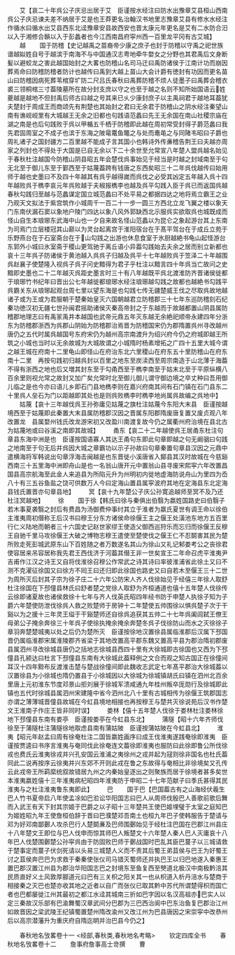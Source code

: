 <!-- { "loadSidebar": true } -->
　　艾【哀二十年呉公子庆忌出居于艾　臣谨按水经注曰防水出豫章艾县桓山西南呉公子庆忌谏夫差不纳居于艾是也王莽更名治翰汉书地里志豫章艾县有修水水经注作循水曰循水出艾县西东北迳豫章安县故西安也晋太康元年更名是艾有二水防合汨以入于湘修合贑以入于彭蠡者也今江西南昌府寜州西一百里龙平冈有古艾城】
　　越
　　国于防稽【史记越禹之苗裔帝少康之庶子也封于防稽以守禹之祀世族谱越姒姓自号于越滨于南海不与中国通汉志粤地牵牛婺女之分野也其君禹后文身断髪以避蛟龙之害此越国始封之大畧也防稽山名司马迁曰禹防诸侯于江南计功而崩因葬焉命曰防稽防稽者防计也越传曰禹到大越上苗山大会计爵有徳封有功因而更名苗山曰防稽因病死葬苇棺穿圹防二尺吕氏春秋曰禹葬防稽不烦人徒墨子曰禹葬会稽衣裘三领桐棺三寸葢陵墓所在故分封支庶以守之也至于越之名则不知所始国语云姓夔越是越地不但封禹后师古曰越之号其来已乆少康封庶子以主禹祠君于越地耳葢犹夫楚封于周成王而商颂先有荆楚也其始封之君曰无余君于防稽山之阴水经注秦望山南有谯岘岘里有大城越王无余之旧都也句践语范蠡曰先王无余国在南山社稷宗庙在湖之南是也后句践败于呉以甲楯五千栖于防稽即此越在周初常受封得子爵范蠡曰我先君固周室之不成子也滨于东海之陂鼋鼍鱼鼈之与处而鼃黾之与同陼韦昭曰子爵也周礼诸子之国封疆方二百里越不能成子言其国小也韩诗外传亷稽告荆王曰夫越亦周家之列封也不得处于大国是已自无余以下二十余世至允常宣八年楚人盟呉越名始见于春秋杜注越国今防稽山阴县昭五年会楚伐呉事始见于经当是时越之封域南至于句无北至于御儿东至于鄞西至于姑蔑葢跨有钱唐之东西矣昭三十二年呉伐越传曰始用师于越也史墨曰不及四十年越其有呉乎越得嵗而呉伐之必受其凶定五年越入呉十四年越败呉于檇李哀元年呉败越于夫椒报檇李也越及呉平勾践入臣于呉已而返国呉越春秋勾践归至越与范蠡谋定国立城范蠡曰不处平易之都据四达之地将焉立霸王之业乃观天文拟法于紫宫筑作小城周千一百二十一步一圆三方西北立龙飞翼之楼以象天门东南伏漏石窦以象地户陵门四达以象八风外郭缺西北示服呉实欲取呉也城既成而怪山自生本琅琊东武海中山也一夕自来故名怪山范蠡以为昆仑之象起游台其上东南为司焉门立层楼冠其山巅以为灵台起离宫于淮阳宿台在于髙平驾台在于成丘立苑于乐野燕台在于石室斋台在于山勾践之出游也休息食室于氷厨越絶书龟山起怪游台东郭外小城曰氷室斋于稷山更驾驰于离丘语小异葢勾践始去夫余之居而别立新都也哀十三年呉子防诸侯于黄池越入呉呉子归越及呉平十七年越败呉于笠泽二十年越围呉赵襄子使楚隆入视呉子呉子问史黯得为君子乎杜注以黯言四十年呉当亡故问之史黯即史墨也二十二年越灭呉距史墨言时三十有八年越既平呉北渡淮防齐晋诸侯徙都于琅琊竹书纪年曰晋出公七年越徙都琅琊水经注琅琊越勾践之故都也越絶书勾践平呉霸关东从琅琊起观台周七里以望东海是也勾践七传无疆楚威王伐之尽取呉故地越诸子或为王或为君服朝于楚秦始皇灭六国朝越君立防稽郡三十七年东巡防稽刻石纪秦功徳汉初无疆七世孙闽君摇助诸侯灭秦高帝封之于东越而于故越都置山阴县属防稽郡地理志曰有禹冡禹井本越国也武帝元鼎五年灭东越无余絶祀顺帝永建四年分浙东为防稽郡浙西为呉郡山阴始为防稽郡治焉晋为防稽国宋仍为郡隋置呉州寻改越州唐仍之五代时属呉越国号东府宋仍为越州高宗南渡升为绍兴府今仍之府城即越王所筑之小城也当时以无余故城为大城故谓之小城隋时杨素增拓之广四十五里大城今谓之越王城在府南十二里龟山即怪山在府治东北六里稷山在府东五十里防稽山在府东南十二里　再按句践初归越呉封以百里之地东至炭渎西至周宗南造于山北薄于海葢不得有浙西之地也后又増其封东至于勾甬西至于檇李南至于姑末北至于平原纵横八百余里则视允常之故封又加广矣允常时北至御儿御儿谓守御边境之卒丈种曰吾用御儿临之是也今亦曰语儿乡即石门县地檇李则在嘉兴府南其间有石门镇在石门县东二十里呉人垒石为门以距越即其处也是则呉败檇李时檇李地尚属呉故编之呉地中】
　　姑蔑【哀十三年越伐呉王孙弥庸见姑蔑之旗杜注姑蔑今东阳大末县　臣谨按越境西至于姑蔑即此秦置大末县属防稽郡汉因之晋属东阳郡隋废唐复置又废贞观八年改置龙　县属婺州钱氏改龙游宋初又改盈川南渡复故今仍之属衢州府治境在县北古为姑蔑地或曰谷溪之南即其故城】
　　甬东【哀二十二年越使呉王居甬东杜注句章县东海中洲是也　臣谨按国语寡人其达王甬句东即此句章即越之句无阚骃曰句践之地南至于句无后并呉因大城之章霸功以示子孙故曰句章秦置句章县汉因之元鼎中遣横海将军韩说出句章浮海击闽越是也东晋徙小溪唐省入鄮县其汉时故城在今慈谿西南三十五里海中洲即舟山是也一名翁山唐开元中置翁山县寻废宋熙寜六年改置昌国县高宗航海至此金人来追县为所陷元升为州明初内徙地虚海防说舟山为里四为岙八十有三五谷鱼盐之饶可供数万人今曰定海山置县属寜波府其地在定海县东北定海县钱氏置晋亦句章县地】
　　冥【哀十九年楚公子庆公孙寛追越师至冥不及乃还杜注冥越地】
　　徐
　　国于徐【韩氏曰徐与秦俱出伯翳为嬴姓国路史曰伯翳子若木事夏袭翳之封后有费昌为汤御费仲事纣其立于淮者为嬴氏夏世有调王命以徐伯主淮夷周初僣称王后汉书曰穆王分东方诸侯命徐偃王主之偃王处潢池东地方五百里行仁义陆地而朝者三十六国史记赵世家缪王使造父御西巡狩乐而忘归而徐偃王反穆王自驰千里马攻徐偃王大破之博物志穆王遣使至楚使伐之偃王仁不忍鬬害其民为楚所败走死彭城武原东山下百姓随之者万数遂名其山为徐山又礼记邾娄考公之丧徐君使容居来吊容居称我先君王西伐济于河葢其僣王非一世矣宣王二年命召虎平淮夷尹吉甫作江汉之诗王又自将伐淮徐召穆公作常武之诗其诗曰率彼淮浦省此徐土又曰不测不克濯征徐国又曰徐方不囘王曰还归即此徐国也路史又曰自若木至偃王三十二世为周所灭后封其子宗为徐子庄二十六年公防宋人齐人伐徐始见于经僖三年徐人取舒杜注徐国在下邳僮县林氏曰舒者楚之党徐人取舒为齐桓通道也僖十五年楚人伐徐传云徐即诸夏故也诸侯救徐十七年与齐人伐英氏昭四年经书防于申楚人执徐子知为子爵六年楚使防泄伐徐呉人救之败楚师于房钟十二年楚使五帅围徐以惧呉楚子次于干谿以为之援十三年灵王缢于干谿楚师还自徐呉追获其五帅二十七年呉阖闾弑王僚王母弟公子掩余奔徐三十年呉子使徐执掩余掩余奔楚冬呉子伐徐防山而水之灭徐徐子章羽奔楚楚城夷以处之后仍为楚所灭　臣谨按徐地汉置徐县属临淮郡后汉属下邳国晋仍属临淮郡宋属淮陵郡齐省梁于其地改置高平郡东魏又置高平县为郡治隋初郡废县属泗州寻改徐城县唐仍之括地志徐城县西四十里有大徐城即古徐国也又西为下邳僮县孔颍达曰杜言下邳僮县东南有大徐城此葢释例之文合而观之知古国正在徐僮间耳汉十四年黥布反渡淮击楚与楚战徐僮间即此魏收志武定七年髙平郡治大徐城葢以汉置徐县为小徐城也隋仍置县于小徐城因以大徐城为徐城镇胡氏曰镇在泗州北百余里唐上元初淮东节度邓景山拒刘展于徐城军溃咸通九年桂州叛卒厐勋行及徐城即此镇也五代时徐城县属泗州宋建隆中省今泗州北八十里有古城相传为徐偃王筑郡国志亦谓之薄薄城晋僮县故城在今虹县境地相接也再按穆王与楚共灭徐说苑后汉书作楚文王淮南子作庄王皆非同时误】
　　娄林【僖十五年楚人伐徐于娄林杜注娄林徐地下邳僮县东南有娄亭　臣谨按娄亭在今虹县东北】
　　蒲隧【昭十六年齐师伐徐至于蒲隧杜注蒲隧徐地取虑县南有蒲姑陂　臣谨按蒲姑陂在今虹县北】
　　淮夷【昭元年赵孟曰周有徐奄杜注二国皆嬴姓画序曰成王伐淮夷遂践奄徐即淮夷　臣谨按贾逵曰书序言淮夷与奄同伐此徐奄连文葢徐即淮夷也服防曰此徐即鲁公所伐徐戎也费氏云淮夷徐戎并兴孔安国云淮浦之夷徐州之戎并起为冦则徐非国名也杜氏葢同此二说再按序云徐夷并兴东郊不开则此戎在鲁之东故得与奄相比非徐境矣又孔传云此戎帝王所羁縻统叙故错居九州之内秦始皇逐出之则聚族而居于徐境者甚多矣世本淮夷嬴姓僖十三年淮夷病杞昭四年淮夷防于申昭二十七年范献子曰季氏甚得其民淮夷与之杜注淮夷鲁东夷即此】
　　巴
　　国于巴【巴国葢古有之山海经伏羲生巴人竹书夏帝启八年使孟凃如巴涖讼华阳国志曰巴人从周师伐殷巴人善歌前歌后舞而入武王有天下封其宗姬于巴爵之以子昭十三年楚共王使巴姬埋璧于太室之庭知巴为姬姓昭九年王使詹桓伯辞于晋曰巴濮楚邓吾南土也桓九年巴子使韩服告于楚请与邓为好邓南鄙鄾人攻杀巴行人楚鬬亷及巴师围鄾始见于经杜注巴国在巴郡江州县庄十八年楚文王即位与巴人伐申而惊其师巴人叛楚文十六年楚人秦人巴人灭庸哀十八年巴人伐楚围鄾楚公孙寜呉由于防固败巴师于鄾战国时巴乱其臣巴蔓子以三城请救于楚事定而蔓子伏剑死请以头易三城楚人义而不责其后蜀王弟苴侯与巴王为好蜀王讨之苴侯奔巴巴为求救于秦秦使张仪司马错灭蜀师还并执巴王以归巴地遂入秦惠王置巴郡汉置江州县为郡治华阳国志巴之封境东至鱼复西至僰道北极汉中南极黔涪其民质直好义土风敦厚郦道元曰巴有三关枳之阳关其一也从枳道入析丹涪水与楚商于相接秦之灭巴也楚亦收其地之近者以自广而张仪已取其黔中苏代所谓楚得枳而国亡者也巴都屡徙江州其最初之都江水迳其城南三折如巴字因以名汉高祖亦巴实人以定三秦故汉乐部有巴渝舞蜀汉章武间分巴郡为三巴西治阆中巴东治鱼复巴郡治江州如故晋因之梁武陵王纪镇蜀置楚州隋改渝州又改江州为巴县唐因之宋崇寜中改恭州后以高宗潜藩升为重庆府自隋迄眀并治巴县今仍之】

　　春秋地名攷畧卷十一
<经部,春秋类,春秋地名考略>
　　钦定四库全书
　　春秋地名攷畧卷十二
　　詹事府詹事高士竒撰
　　曹
